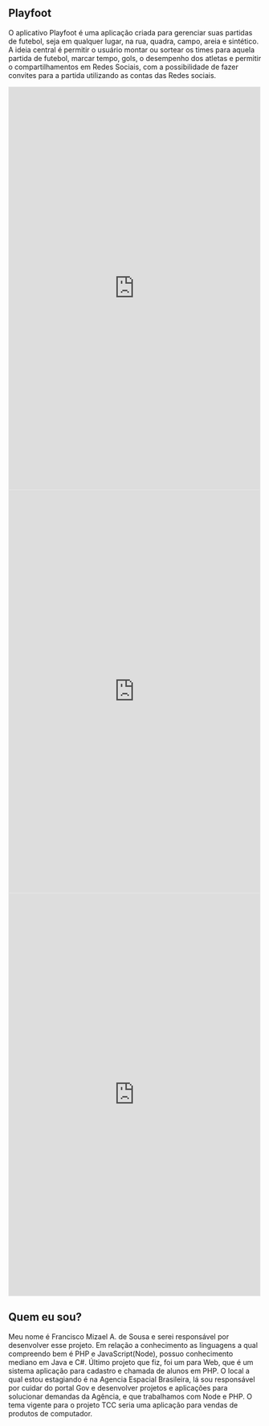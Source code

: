 
## Playfoot
O aplicativo Playfoot é uma aplicação criada para gerenciar suas partidas de futebol, seja em qualquer lugar, na rua, quadra, campo, areia e sintético. A ideia central é permitir o usuário montar ou sortear os times para aquela partida de futebol, marcar tempo, gols, o desempenho dos atletas e permitir o compartilhamentos em Redes Sociais, com a possibilidade de fazer convites para a partida utilizando as contas das Redes sociais.

<iframe style="border: 1px solid rgba(0, 0, 0, 0.1);" width="500" height="800" src="https://www.figma.com/embed?embed_host=share&url=https%3A%2F%2Fwww.figma.com%2Ffile%2FCLjsLeEmAOnsWoJTf4fiN8%2FUntitled%3Fnode-id%3D0%253A1&chrome=DOCUMENTATION" allowfullscreen></iframe>

<iframe style="border: 1px solid rgba(0, 0, 0, 0.1);" width="500" height="800" src="https://www.figma.com/embed?embed_host=share&url=https%3A%2F%2Fwww.figma.com%2Ffile%2FdIY4DPZ8BXqT7TscRBKPb0%2FGerenciar-o-Futebol&chrome=DOCUMENTATION" allowfullscreen></iframe>

<iframe style="border: 1px solid rgba(0, 0, 0, 0.1);" width="500" height="800" src="https://www.figma.com/embed?embed_host=share&url=https%3A%2F%2Fwww.figma.com%2Ffile%2FY8SGE7sa2NEZn4IkwnQ4KU%2FPartidas&chrome=DOCUMENTATION" allowfullscreen></iframe>

## Quem eu sou?

Meu nome é Francisco Mizael A. de Sousa e serei responsável por desenvolver esse projeto. Em relação a conhecimento as linguagens a qual compreendo bem é PHP e JavaScript(Node), possuo conhecimento mediano em Java e C#. Último projeto que fiz, foi um para Web, que é um sistema aplicação para cadastro e chamada de alunos em PHP. O local a qual estou estagiando é na Agencia Espacial Brasileira, lá sou responsável por cuidar do portal Gov e desenvolver projetos e aplicações para solucionar demandas da Agência, e que trabalhamos com Node e PHP. O tema vigente para o projeto TCC seria uma aplicação para vendas de produtos de computador.
